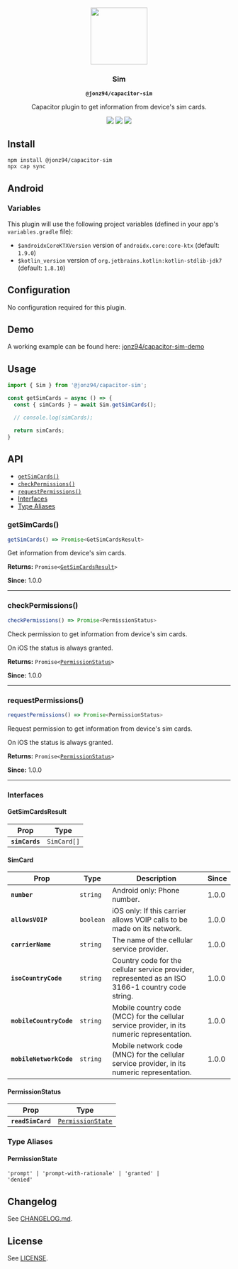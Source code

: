 <p align="center"><br><img src="https://user-images.githubusercontent.com/236501/85893648-1c92e880-b7a8-11ea-926d-95355b8175c7.png" width="128" height="128" /></p>
<h3 align="center">Sim</h3>
<p align="center"><strong><code>@jonz94/capacitor-sim</code></strong></p>
<p align="center">
  Capacitor plugin to get information from device's sim cards.
</p>

<p align="center">
  <a href="https://github.com/jonz94/capacitor-sim/actions/workflows/ci.yml"><img src="https://img.shields.io/github/actions/workflow/status/jonz94/capacitor-sim/ci.yml?branch=main&logo=github&style=flat-square" /></a>
  <a href="https://www.npmjs.com/package/@jonz94/capacitor-sim"><img src="https://img.shields.io/npm/l/@jonz94/capacitor-sim?style=flat-square" /></a>
  <a href="https://www.npmjs.com/package/@jonz94/capacitor-sim"><img src="https://img.shields.io/npm/v/@jonz94/capacitor-sim?style=flat-square" /></a>
</p>

## Install

```shell
npm install @jonz94/capacitor-sim
npx cap sync
```

## Android

### Variables

This plugin will use the following project variables (defined in your app's `variables.gradle` file):
- `$androidxCoreKTXVersion` version of `androidx.core:core-ktx` (default: `1.9.0`)
- `$kotlin_version` version of `org.jetbrains.kotlin:kotlin-stdlib-jdk7` (default: `1.8.10`)

## Configuration

No configuration required for this plugin.

## Demo

A working example can be found here: [jonz94/capacitor-sim-demo](https://github.com/jonz94/capacitor-sim-demo)

## Usage

```typescript
import { Sim } from '@jonz94/capacitor-sim';

const getSimCards = async () => {
  const { simCards } = await Sim.getSimCards();

  // console.log(simCards);

  return simCards;
}
```

## API

<docgen-index>

* [`getSimCards()`](#getsimcards)
* [`checkPermissions()`](#checkpermissions)
* [`requestPermissions()`](#requestpermissions)
* [Interfaces](#interfaces)
* [Type Aliases](#type-aliases)

</docgen-index>

<docgen-api>
<!--Update the source file JSDoc comments and rerun docgen to update the docs below-->

### getSimCards()

```typescript
getSimCards() => Promise<GetSimCardsResult>
```

Get information from device's sim cards.

**Returns:** <code>Promise&lt;<a href="#getsimcardsresult">GetSimCardsResult</a>&gt;</code>

**Since:** 1.0.0

--------------------


### checkPermissions()

```typescript
checkPermissions() => Promise<PermissionStatus>
```

Check permission to get information from device's sim cards.

On iOS the status is always granted.

**Returns:** <code>Promise&lt;<a href="#permissionstatus">PermissionStatus</a>&gt;</code>

**Since:** 1.0.0

--------------------


### requestPermissions()

```typescript
requestPermissions() => Promise<PermissionStatus>
```

Request permission to get information from device's sim cards.

On iOS the status is always granted.

**Returns:** <code>Promise&lt;<a href="#permissionstatus">PermissionStatus</a>&gt;</code>

**Since:** 1.0.0

--------------------


### Interfaces


#### GetSimCardsResult

| Prop           | Type                   |
| -------------- | ---------------------- |
| **`simCards`** | <code>SimCard[]</code> |


#### SimCard

| Prop                    | Type                 | Description                                                                                       | Since |
| ----------------------- | -------------------- | ------------------------------------------------------------------------------------------------- | ----- |
| **`number`**            | <code>string</code>  | Android only: Phone number.                                                                       | 1.0.0 |
| **`allowsVOIP`**        | <code>boolean</code> | iOS only: If this carrier allows VOIP calls to be made on its network.                            | 1.0.0 |
| **`carrierName`**       | <code>string</code>  | The name of the cellular service provider.                                                        | 1.0.0 |
| **`isoCountryCode`**    | <code>string</code>  | Country code for the cellular service provider, represented as an ISO 3166-1 country code string. | 1.0.0 |
| **`mobileCountryCode`** | <code>string</code>  | Mobile country code (MCC) for the cellular service provider, in its numeric representation.       | 1.0.0 |
| **`mobileNetworkCode`** | <code>string</code>  | Mobile network code (MNC) for the cellular service provider, in its numeric representation.       | 1.0.0 |


#### PermissionStatus

| Prop              | Type                                                        |
| ----------------- | ----------------------------------------------------------- |
| **`readSimCard`** | <code><a href="#permissionstate">PermissionState</a></code> |


### Type Aliases


#### PermissionState

<code>'prompt' | 'prompt-with-rationale' | 'granted' | 'denied'</code>

</docgen-api>

## Changelog

See [CHANGELOG.md](https://github.com/jonz94/capacitor-sim/blob/main/CHANGELOG.md).

## License

See [LICENSE](https://github.com/jonz94/capacitor-sim/blob/main/LICENSE).
